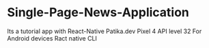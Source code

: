 # Single-Page-News-Application
Its a tutorial app with React-Native
Patika.dev 
Pixel 4 API level 32
For Android devices
Ract native CLI
